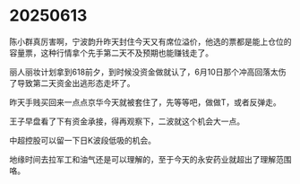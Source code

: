 # 20250613

陈小群真厉害啊，宁波韵升昨天封住今天又有席位溢价，他选的票都是能上仓位的容量票，这种行情拿个先手第二天不及预期也能赚钱走了。

丽人丽妆计划拿到618前夕，到时候没资金做就认了，6月10日那个冲高回落太伤了导致第二天资金出逃形态走坏了。

昨天手贱买回来一点点京华今天就被套住了，先等等吧，做做T，或者反弹走。

王子早盘看了下有资金承接，得再观察下，二波就这个机会大一点。

中超控股可以留一下日K波段低吸的机会。

地缘时间去拉军工和油气还是可以理解的，至于今天的永安药业就超出了理解范围咯。
